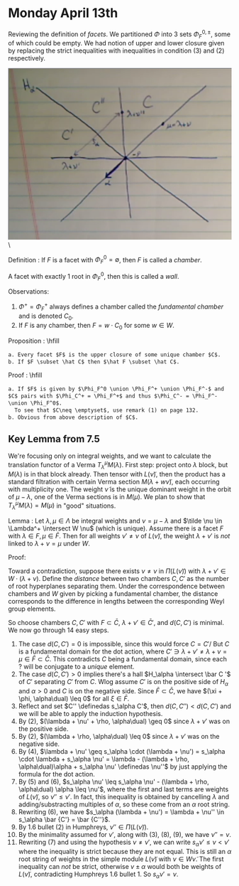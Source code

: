 # Monday April 13th

Reviewing the definition of *facets*.
We partitioned $\Phi$ into 3 sets $\Phi_F^{0, \pm}$, some of which could be empty.
We had notion of upper and lower closure given by replacing the strict inequalities with inequalities in condition (3) and (2) respectively.

![](figures/image_2020-04-13-09-07-07.png)\

Definition
: If $F$ is a facet with $\Phi_F^0=\emptyset$, then $F$ is called a *chamber*.

A facet with exactly 1 root in $\Phi_F^0$, then this is called a *wall*.

Observations:

1. $\Phi^+ = \Phi_F^+$ always defines a chamber called the *fundamental chamber* and is denoted $C_0$.
2. If $F$ is any chamber, then $F = w\cdot C_0$ for some $w\in W$.

Proposition
:   \hfill
    
    a. Every facet $F$ is the upper closure of some unique chamber $C$.
    b. If $F \subset \hat C$ then $\hat F \subset \hat C$.

Proof
:   \hfill

    a. If $F$ is given by $\Phi_F^0 \union \Phi_F^+ \union \Phi_F^-$ and $C$ pairs with $\Phi_C^+ = \Phi_F^+$ and thus $\Phi_C^- = \Phi_F^- \union \Phi_F^0$.
      To see that $C\neq \emptyset$, use remark (1) on page 132.
    b. Obvious from above description of $C$.

## Key Lemma from 7.5

We're focusing only on integral weights, and we want to calculate the translation functor of a Verma $T_\lambda^\mu M(\lambda)$.
First step: project onto $\lambda$ block, but $M(\lambda)$ is in that block already.
Then tensor with $L(\tilde \nu)$, then the product has a standard filtration with certain Verma section $M(\lambda + w\tilde \nu)$, each occurring with multiplicity one.
The weight $\tilde \nu$ is the unique dominant weight in the orbit of $\mu - \lambda$, one of the Verma sections is in $M(\mu)$.
We plan to show that $T_\lambda^\mu M(\lambda) = M(\mu)$ in "good" situations.

Lemma
:   Let $\lambda, \mu \in \Lambda$ be integral weights and $\nu = \mu - \lambda$ and $\tilde \nu \in \Lambda^+ \intersect W \nu$ (which is unique).
    Assume there is a facet $F$ with $\lambda \in F, \mu \in \bar F$.
    Then for all weights $\nu' \neq \nu$ of $L(\tilde\nu)$, the weight $\lambda + \nu'$ is *not* linked to $\lambda + \nu = \mu$ under $W$.

Proof:

Toward a contradiction, suppose there exists $\nu \neq \nu$ in $\Pi(L(\tilde \nu))$ with $\lambda + \nu' \in W\cdot (\lambda + \nu)$.
Define the *distance* between two chambers $C, C'$ as the number of root hyperplanes separating them.
Under the correspondence between chambers and $W$ given by picking a fundamental chamber, the distance corresponds to the difference in lengths between the corresponding Weyl group elements.

So choose chambers $C, C'$ with $F \subset \bar C$, $\lambda + \nu' \in \bar C'$, and $d(C, C')$ is minimal.
We now go through 14 easy steps.

1. The case $d(C, C') = 0$ is impossible, since this would force $C =C'$/
    But $C$ is a fundamental domain for the dot action, where $C' \ni \lambda + \nu' \neq \lambda + \nu = \mu \in \bar F \subset \bar C$.
    This contradicts $C$ being a fundamental domain, since each ? will be conjugate to a *unique* element.
2. The case $d(C, C') > 0$ implies there's a hall $H_\alpha \intersect \bar C '$ of $C'$ separating $C'$ from $C$.
    Wlog assume $C'$ is on the positive side of $H_\alpha$ and $\alpha > 0$ and $C$ is on the negative side.
    Since $\bar F \subset \bar C$, we have $(\xi + \phi, \alpha\dual) \leq 0$ for all $\xi \in \bar F$.
3. Reflect and set $C'' \definedas s_\alpha C'$, then $d(C, C'') < d(C, C')$ and we will be able to apply the induction hypothesis.
4. By (2), $(\lambda + \nu' + \rho, \alpha\dual) \geq 0$ since $\lambda + \nu'$ was on the positive side.
5. By (2), $(\lambda + \rho, \alpha\dual) \leq 0$ since $\lambda + \nu'$ was on the negative side.
6. By (4), $\lambda + \nu' \geq s_\alpha \cdot (\lambda + \nu') = s_\alpha \cdot \lambda + s_\alpha \nu' = \lambda - (\lambda + \rho, \alpha\dual)\alpha + s_\alpha \nu' \definedas \nu''$ by just applying the formula for the dot action.
7. By (5) and (6), $s_\alpha \nu' \leq s_\alpha \nu' - (\lambda + \rho, \alpha\dual) \alpha \leq \nu'$, where the first and last terms are weights of $L(\tilde \nu)$, so $\nu'' \leq \nu'$.
  In fact, this inequality is obtained by cancelling $\lambda$ and adding/substracting multiples of $\alpha$, so these come from an $\alpha$ root string.
8. Rewriting (6), we have $s_\alpha (\lambda + \nu') = \lambda + \nu'' \in s_\alpha \bar {C'} = \bar {C''}$.
9. By 1.6 bullet (2) in Humphreys, $\nu'' \in \Pi (L(\tilde \nu))$.
10. By the minimality assumed for $\nu'$, along with (3), (8), (9), we have $\nu'' = \nu$.
11. Rewriting (7) and using the hypothesis $\nu \neq \nu'$, we can write $s_\alpha \nu ' \leq \nu < \nu'$ where the inequality is strict because they are not equal.
    This is still an $\alpha$ root string of weights in the simple module $L(\tilde \nu)$ with $\nu \in W\tilde \nu$.
    The first inequality can *not* be strict, otherwise $v\pm \alpha$ would both be weights of $L(\tilde \nu)$, contradicting Humphreys 1.6 bullet 1.
    So $s_\alpha \nu' = \nu$.

